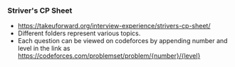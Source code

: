 ### Striver's CP Sheet
- https://takeuforward.org/interview-experience/strivers-cp-sheet/
- Different folders represent various topics.
- Each question can be viewed on codeforces by appending number and level in the link as https://codeforces.com/problemset/problem/{number}/{level}
